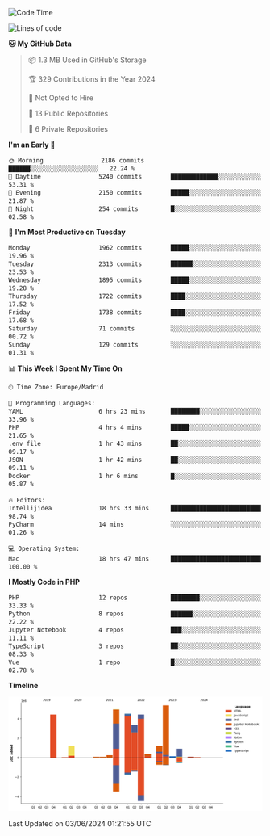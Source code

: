 <!--START_SECTION:waka-->
![Code Time](http://img.shields.io/badge/Code%20Time-180%20hrs%2044%20mins-blue)

![Lines of code](https://img.shields.io/badge/From%20Hello%20World%20I%27ve%20Written-31.3%20million%20lines%20of%20code-blue)

**🐱 My GitHub Data** 

> 📦 1.3 MB Used in GitHub's Storage 
 > 
> 🏆 329 Contributions in the Year 2024
 > 
> 🚫 Not Opted to Hire
 > 
> 📜 13 Public Repositories 
 > 
> 🔑 6 Private Repositories 
 > 
**I'm an Early 🐤** 

```text
🌞 Morning                2186 commits        ██████░░░░░░░░░░░░░░░░░░░   22.24 % 
🌆 Daytime                5240 commits        █████████████░░░░░░░░░░░░   53.31 % 
🌃 Evening                2150 commits        █████░░░░░░░░░░░░░░░░░░░░   21.87 % 
🌙 Night                  254 commits         █░░░░░░░░░░░░░░░░░░░░░░░░   02.58 % 
```
📅 **I'm Most Productive on Tuesday** 

```text
Monday                   1962 commits        █████░░░░░░░░░░░░░░░░░░░░   19.96 % 
Tuesday                  2313 commits        ██████░░░░░░░░░░░░░░░░░░░   23.53 % 
Wednesday                1895 commits        █████░░░░░░░░░░░░░░░░░░░░   19.28 % 
Thursday                 1722 commits        ████░░░░░░░░░░░░░░░░░░░░░   17.52 % 
Friday                   1738 commits        ████░░░░░░░░░░░░░░░░░░░░░   17.68 % 
Saturday                 71 commits          ░░░░░░░░░░░░░░░░░░░░░░░░░   00.72 % 
Sunday                   129 commits         ░░░░░░░░░░░░░░░░░░░░░░░░░   01.31 % 
```


📊 **This Week I Spent My Time On** 

```text
🕑︎ Time Zone: Europe/Madrid

💬 Programming Languages: 
YAML                     6 hrs 23 mins       ████████░░░░░░░░░░░░░░░░░   33.96 % 
PHP                      4 hrs 4 mins        █████░░░░░░░░░░░░░░░░░░░░   21.65 % 
.env file                1 hr 43 mins        ██░░░░░░░░░░░░░░░░░░░░░░░   09.17 % 
JSON                     1 hr 42 mins        ██░░░░░░░░░░░░░░░░░░░░░░░   09.11 % 
Docker                   1 hr 6 mins         █░░░░░░░░░░░░░░░░░░░░░░░░   05.87 % 

🔥 Editors: 
Intellijidea             18 hrs 33 mins      █████████████████████████   98.74 % 
PyCharm                  14 mins             ░░░░░░░░░░░░░░░░░░░░░░░░░   01.26 % 

💻 Operating System: 
Mac                      18 hrs 47 mins      █████████████████████████   100.00 % 
```

**I Mostly Code in PHP** 

```text
PHP                      12 repos            ████████░░░░░░░░░░░░░░░░░   33.33 % 
Python                   8 repos             ██████░░░░░░░░░░░░░░░░░░░   22.22 % 
Jupyter Notebook         4 repos             ███░░░░░░░░░░░░░░░░░░░░░░   11.11 % 
TypeScript               3 repos             ██░░░░░░░░░░░░░░░░░░░░░░░   08.33 % 
Vue                      1 repo              █░░░░░░░░░░░░░░░░░░░░░░░░   02.78 % 
```



**Timeline**

![Lines of Code chart](https://raw.githubusercontent.com/danisoronellas/danisoronellas/main/assets/bar_graph.png)


 Last Updated on 03/06/2024 01:21:55 UTC
<!--END_SECTION:waka-->
